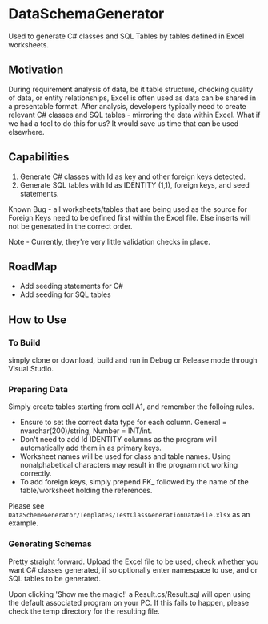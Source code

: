# DataSchemaGenerator

Used to generate C# classes and SQL Tables by tables defined in Excel worksheets.

## Motivation
During requirement analysis of data, be it table structure, checking quality of data, or entity relationships, Excel is often used as data can be shared in a presentable format.  After analysis, developers typically need to create relevant C# classes and SQL tables - mirroring the data within Excel. What if we had a tool to do this for us? It would save us time that can be used elsewhere.

## Capabilities
1. Generate C# classes with Id as key and other foreign keys detected.
2. Generate SQL tables with Id as IDENTITY (1,1), foreign keys, and seed statements.

Known Bug - all worksheets/tables that are being used as the source for Foreign Keys need to be defined first within the Excel file. Else inserts will not be generated in the correct order.

Note - Currently, they're very little validation checks in place.
## RoadMap
*  Add seeding statements for C#
*  Add seeding for SQL tables

## How to Use

### To Build
simply clone or download, build and run in Debug or Release mode through Visual Studio.

### Preparing Data
Simply create tables starting from cell A1, and remember the folloing rules. 
*  Ensure to set the correct data type for each column. General = nvarchar(200)/string, Number = INT/int. 
*  Don't need to add Id IDENTITY columns as the program will automatically add them in as primary keys. 
*  Worksheet names will be used for class and table names. Using nonalphabetical characters may result in the program not working correctly.
*  To add foreign keys, simply prepend FK_ followed by the name of the table/worksheet holding the references.

Please see ```DataSchemeGenerator/Templates/TestClassGenerationDataFile.xlsx``` as an example.

### Generating Schemas
Pretty straight forward. Upload the Excel file to be used, check whether you want C# classes generated, if so optionally enter namespace to use, and or SQL tables to be generated.

Upon clicking 'Show me the magic!' a Result.cs/Result.sql will open using the default associated program on your PC. If this fails to happen, please check the temp directory for the resulting file.
